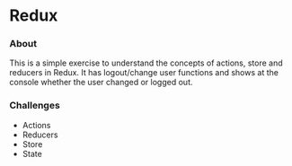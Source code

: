 # Redux

### About

This is a simple exercise to understand the concepts of actions, store and reducers in Redux. It has logout/change user functions and shows at the console whether the user changed or logged out.

### Challenges

 - Actions
 - Reducers
 - Store
 - State
